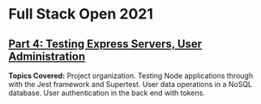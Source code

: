 # Full Stack Open 2021
## [Part 4: Testing Express Servers, User Administration](https://fullstackopen.com/en/part4)

**Topics Covered:** Project organization. Testing Node applications through with the Jest framework and Supertest. User data operations in a NoSQL database. User authentication in the back end with tokens.